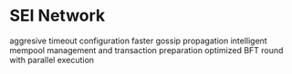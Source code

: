 # SEI Network

aggresive timeout configuration
faster gossip propagation
intelligent mempool management and transaction preparation
optimized BFT round with parallel execution


